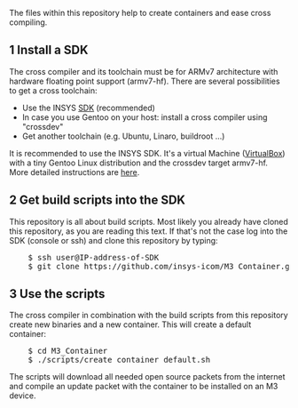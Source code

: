 The files within this repository help to create containers and ease cross compiling.


1 Install a SDK
---
The cross compiler and its toolchain must be for ARMv7 architecture with hardware floating point support (armv7-hf).
There are several possibilities to get a cross toolchain:

* Use the INSYS [SDK](https://www.insys-icom.de/data/smartbox/M3_SDK_2.ova) (recommended)
* In case you use Gentoo on your host: install a cross compiler using "crossdev"
* Get another toolchain (e.g. Ubuntu, Linaro, buildroot ...)

It is recommended to use the INSYS SDK. It's a virtual Machine ([VirtualBox](https://virtualbox.org)) with a tiny Gentoo Linux distribution and the crossdev target armv7-hf. More detailed instructions are [here](Install_VirtualBox.md "doc/Install_VirtualBox.md").


2 Get build scripts into the SDK
---
This repository is all about build scripts. Most likely you already have cloned this repository, as you are reading this text. If that's not the case log into the SDK (console or ssh) and clone this repository by typing:
<pre>
    $ ssh user@IP-address-of-SDK
    $ git clone https://github.com/insys-icom/M3_Container.git
</pre>


3 Use the scripts
---
The cross compiler in combination with the build scripts from this repository create new binaries and a new container. This will create a default container:
<pre>
    $ cd M3_Container
    $ ./scripts/create_container_default.sh
</pre>
The scripts will download all needed open source packets from the internet and compile an update packet with the container to be installed on an M3 device.
